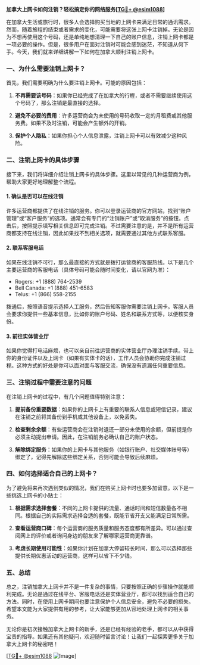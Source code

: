 **加拿大上网卡如何注销？轻松搞定你的网络服务[[TG💪+ @esim1088](https://t.me/s/esim1088)]**

在加拿大生活或旅行时，很多人会选择购买当地的上网卡来满足日常的通讯需求。然而，随着旅程的结束或者需求的变化，可能需要将这张上网卡注销掉。无论是因为不想再使用这个号码，还是单纯地想清理一下自己的账户信息，注销上网卡都是一项必要的操作。但是，很多用户在面对注销时可能会感到迷茫，不知道从何下手。今天，我们就来详细讲解一下如何在加拿大顺利注销上网卡。

### 一、为什么需要注销上网卡？

首先，我们需要明确为什么要注销上网卡。可能的原因包括：

1. **不再需要该号码**：如果你已经完成了在加拿大的行程，或者不需要继续使用这个号码了，那么注销是最直接的选择。
   
2. **避免不必要的费用**：许多运营商会为未使用的号码收取一定的月租费或其他服务费。如果不及时注销，可能会产生额外的开销。

3. **保护个人隐私**：如果你担心个人信息泄露，注销上网卡可以有效减少这种风险。

### 二、注销上网卡的具体步骤

接下来，我们将详细介绍注销上网卡的具体步骤。这里以常见的几种运营商为例，帮助大家更好地理解整个流程。

#### 1. 确认是否可以在线注销

许多运营商都提供了在线注销的服务。你可以登录运营商的官方网站，找到“账户管理”或“客户服务”的选项。通常会有专门的“注销账户”或“取消服务”的按钮。点击后，按照提示填写相关信息即可完成注销。不过需要注意的是，并不是所有运营商都支持在线注销，因此如果找不到相关选项，就需要通过其他方式联系客服。

#### 2. 联系客服电话

如果在线注销不可行，那么最直接的方式就是拨打运营商的客服热线。以下是几个主要运营商的客服电话（具体号码可能会随时间变化，请以官网为准）：

- Rogers: +1 (888) 764-2539  
- Bell Canada: +1 (888) 451-6583  
- Telus: +1 (866) 558-2155  

拨通后，按照语音提示选择人工服务，然后告知客服你需要注销上网卡。客服人员会要求你提供一些基本信息，比如你的账户号码、姓名和联系方式等，以便核实身份。

#### 3. 前往实体营业厅

如果你觉得打电话麻烦，也可以亲自前往运营商的实体营业厅办理注销手续。带上你的身份证件以及上网卡（如果有实体卡的话），工作人员会协助你完成注销过程。这种方式的好处是你可以面对面与客服交流，确保没有遗漏任何重要信息。

### 三、注销过程中需要注意的问题

在注销上网卡的过程中，有几个问题值得特别注意：

1. **提前备份重要数据**：如果你的上网卡上有重要的联系人信息或短信记录，建议在注销之前将其备份到手机或其他设备上，以免丢失。

2. **检查剩余余额**：有些运营商会在注销时退还一部分未使用的余额，但前提是你必须主动提出申请。因此，在注销前务必确认自己的账户状态。

3. **解除绑定服务**：如果你的上网卡与其他服务（如银行账户、社交媒体账号等）绑定了，记得先解除这些绑定关系，否则可能会导致后续麻烦。

### 四、如何选择适合自己的上网卡？

为了避免将来再次遇到类似的情况，我们在购买上网卡时也要多加留意。以下是一些挑选上网卡的小贴士：

1. **根据需求选择套餐**：不同的上网卡提供的流量、通话时间和短信数量各不相同。根据自己的实际需求选择合适的套餐，既能节省开支又能满足日常所需。

2. **查看运营商口碑**：每个运营商的服务质量和服务态度都有所差异。可以通过查阅网上的评价或者询问身边的朋友来了解哪家运营商更靠谱。

3. **考虑长期使用可能性**：如果你计划在加拿大停留较长时间，那么可以选择那些提供长期优惠活动的运营商，这样可以省下不少钱。

### 五、总结

总之，注销加拿大上网卡并不是一件复杂的事情，只要按照正确的步骤操作就能顺利完成。无论是通过在线平台、客服电话还是实体营业厅，都可以找到适合自己的方法。同时，在使用上网卡期间也要注意保护个人信息安全，避免不必要的损失。希望本文能为大家提供有用的参考，让大家能够更加从容地处理上网卡的相关事务。

无论你是初次接触加拿大上网卡的新手，还是已经有经验的老手，都可以从中获得宝贵的指导。如果还有其他疑问，欢迎随时留言讨论！让我们一起探索更多关于加拿大上网卡的秘密吧！

[[TG💪+ @esim1088](https://t.me/s/esim1088) ![Image](https://i.postimg.cc/4NQfJmqS/Snipaste-2025-05-13-00-14-12.png)]